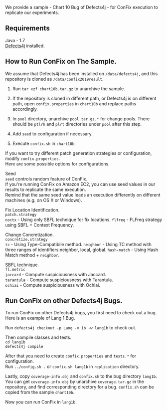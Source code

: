 We provide a sample - Chart 10 Bug of Defects4j - for ConFix execution to replicate our experiments.  

## Requirements
Java - 1.7   
[Defects4j](http://defects4j.org) installed.

## How to Run ConFix on The Sample.

We assume that Defects4j has been installed on `/data/defects4j`, and this repository is cloned as `/data/confix2019result`.

1. Run `tar xzf chart10b.tar.gz` to unarchive the sample. 

2. If the repository is cloned in different path, or Defects4j is on different path, open `confix.properties` in `chart10b` and replace paths accordingly.

3. In `pool` directory, unarchive `pool.tar.gz.*` for change pools. There should be `ptlrh` and `plrt` directories under `pool` after this step.   

4. Add `seed` to configuration if necessary.  

5. Execute `confix.sh` in `chart10b`.   

If you want to try different patch generation strategies or configuration, modify `confix.properties`.  
Here are some possible options for configurations.

Seed  
`seed` controls random feature of ConFix.  
If you're running ConFix on Amazon EC2, you can use seed values in our results to replicate the same execution.  
Remind that the same seed value leads an execution differently on different machines (e.g. on OS X or Windows).  

Fix Location Identification.  
`patch.strategy`   
`noctx` - Using only SBFL technique for fix locations.
`flfreq` - FLFreq strategy using SBFL + Context Frequency.

Change Concretization.  
`concretize.strategy`   
`tc` - Using Type-Compatibile method. 
`neighbor` - Using TC method with three ranges of identifiers:neighbor, local, global. 
`hash-match` - Using Hash Match method + `neighbor`.  

SBFL technique.  
`fl.metric`    
`jaccard` - Compute suspiciousness with Jaccard.  
`tarantula` - Compute suspiciousness with Tarantula.  
`ochiai` - Compute suspiciousness with Ochiai. 

## Run ConFix on other Defects4j Bugs.

To run ConFix on other Defects4j bugs, you first need to check out a bug.  
Here is an example of Lang 1 Bug.  

Run `defects4j checkout -p Lang -v 1b -w lang1b` to check out.  

Then compile classes and tests.  
`cd lang1b`  
`defects4j compile`   

After that you need to create `confix.properties` and `tests.*` for configuration.  
Run `../config.sh .` or `confix.sh lang1b` in `replication` directory.  

Lastly, copy `coverage-info.obj` and `confix.sh` to the bug directory `lang1b`.  
You can get `coverage-info.obj` by unarchive `coverage.tar.gz` in the repository, and find corresponding directory for a bug.    `confix.sh` can be copied from the sample `chart10b`.  

Now you can run ConFix in `lang1b`.  


